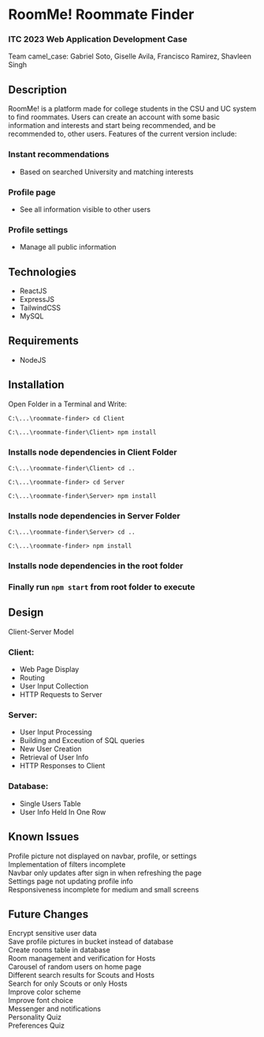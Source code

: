 
# RoomMe! Roommate Finder
### ITC 2023 Web Application Development Case

Team camel_case:
Gabriel Soto,
Giselle Avila,
Francisco Ramirez,
Shavleen Singh

## Description

RoomMe! is a platform made for college students in the CSU and UC system to find roommates. Users can create an account with some basic information and interests and start being recommended, and be recommended to, other users. Features of the current version include:

### Instant recommendations 
- Based on searched University and matching interests

### Profile page
- See all information visible to other users

### Profile settings
- Manage all public information

## Technologies

- ReactJS
- ExpressJS
- TailwindCSS
- MySQL

## Requirements

- NodeJS

## Installation

Open Folder in a Terminal and Write:

`C:\...\roommate-finder> cd Client`

`C:\...\roommate-finder\Client> npm install`

### Installs node dependencies in Client Folder

`C:\...\roommate-finder\Client> cd ..`

`C:\...\roommate-finder> cd Server`

`C:\...\roommate-finder\Server> npm install`

### Installs node dependencies in Server Folder

`C:\...\roommate-finder\Server> cd ..`

`C:\...\roommate-finder> npm install`

### Installs node dependencies in the root folder

### Finally run `npm start` from root folder to execute

## Design

Client-Server Model
### Client:
- Web Page Display
- Routing
- User Input Collection
- HTTP Requests to Server

### Server:
- User Input Processing
- Building and Exceution of SQL queries
- New User Creation
- Retrieval of User Info
- HTTP Responses to Client

### Database:
- Single Users Table
- User Info Held In One Row

## Known Issues
Profile picture not displayed on navbar, profile, or settings\
Implementation of filters incomplete\
Navbar only updates after sign in when refreshing the page\
Settings page not updating profile info\
Responsiveness incomplete for medium and small screens

## Future Changes
Encrypt sensitive user data\
Save profile pictures in bucket instead of database\
Create rooms table in database\
Room management and verification for Hosts\
Carousel of random users on home page\
Different search results for Scouts and Hosts\
Search for only Scouts or only Hosts\
Improve color scheme\
Improve font choice\
Messenger and notifications\
Personality Quiz\
Preferences Quiz
